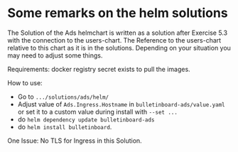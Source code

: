 # Some remarks on the helm solutions

The Solution of the Ads helmchart is written as a solution after Exercise 5.3 with the connection to the users-chart. The Reference to the users-chart relative to this chart as it is in the solutions. Depending on your situation you may need to adjust some things.

Requirements: docker registry secret exists to pull the images.

How to use:

- Go to `.../solutions/ads/helm/`
- Adjust value of `Ads.Ingress.Hostname` in `bulletinboard-ads/value.yaml` or set it to a custom value during install with `--set ...`
- do `helm dependency update bulletinboard-ads`
- do `helm install bulletinboard`.

One Issue:
No TLS for Ingress in this Solution.
